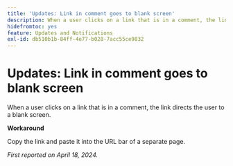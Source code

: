 ```yaml
---
title: 'Updates: Link in comment goes to blank screen'
description: When a user clicks on a link that is in a comment, the link directs the user to a blank screen. A workaround is available.
hidefromtoc: yes
feature: Updates and Notifications
exl-id: db510b1b-84ff-4e77-b028-7acc55ce9832
---
```

# Updates: Link in comment goes to blank screen

<!--

>[!NOTE]
>
>This issue was fixed on April 25, 2024.

-->

When a user clicks on a link that is in a comment, the link directs the user to a blank screen.

**Workaround**

Copy the link and paste it into the URL bar of a separate page.

_First reported on April 18, 2024._
